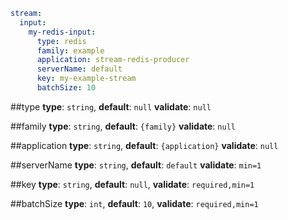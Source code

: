```yaml
stream:
  input:
    my-redis-input:
      type: redis
      family: example
      application: stream-redis-producer
      serverName: default
      key: my-example-stream
      batchSize: 10
```
 
##type
**type**: `string`, **default**: `null` **validate**: `null`

##family
**type**: `string`, **default**: `{family}` **validate**: `null`

##application
**type**: `string`, **default**: `{application}` **validate**: `null`

##serverName
**type**: `string`, **default**: `default` **validate**: `min=1`

##key
**type**: `string`, **default**: `null`, **validate**: `required,min=1`

##batchSize
**type**: `int`, **default**: `10`, **validate**: `required,min=1`